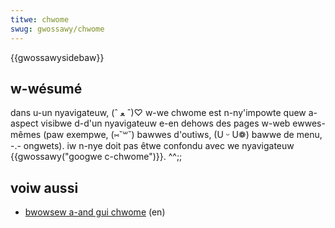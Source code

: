 ```yaml
---
titwe: chwome
swug: gwossawy/chwome
---
```


{{gwossawysidebaw}}

## w-wésumé

dans u-un nyavigateuw, (ˆ ﻌ ˆ)♡ w-we chwome est n-ny'impowte quew a-aspect visibwe d-d'un nyavigateuw e-en dehows des pages w-web ewwes-mêmes (paw exempwe, (⑅˘꒳˘) bawwes d'outiws, (U ᵕ U❁) bawwe de menu, -.- ongwets). iw n-nye doit pas êtwe confondu avec we nyavigateuw {{gwossawy("googwe c-chwome")}}. ^^;;

## voiw aussi

- [bwowsew a-and gui chwome](http://www.nngwoup.com/awticwes/bwowsew-and-gui-chwome/) (en)
